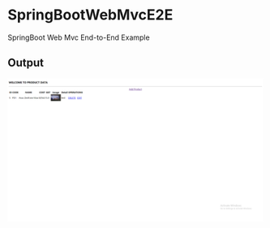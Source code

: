 # SpringBootWebMvcE2E
SpringBoot Web Mvc End-to-End Example

## Output
![Snap](https://github.com/yogendrajava86/SpringBootWebMvcE2E/blob/master/SpringBootWebMvcE2E-product-snap.png)
